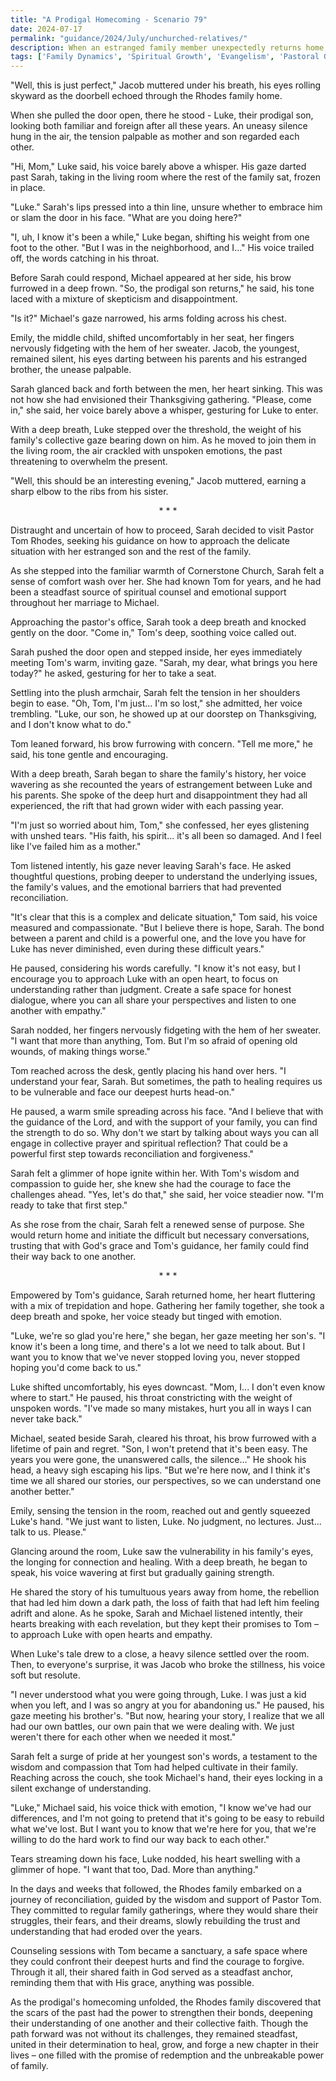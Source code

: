 ```yaml
---
title: "A Prodigal Homecoming - Scenario 79"
date: 2024-07-17
permalink: "guidance/2024/July/unchurched-relatives/"
description: When an estranged family member unexpectedly returns home, it sparks a series of emotional and spiritual conflicts that force the family to confront their differences and seek guidance from Pastor Tom Rhodes to find reconciliation and renewed faith.
tags: ['Family Dynamics', 'Spiritual Growth', 'Evangelism', 'Pastoral Guidance']
---
```

"Well, this is just perfect," Jacob muttered under his breath, his eyes rolling skyward as the doorbell echoed through the Rhodes family home.

When she pulled the door open, there he stood - Luke, their prodigal son, looking both familiar and foreign after all these years. An uneasy silence hung in the air, the tension palpable as mother and son regarded each other.

"Hi, Mom," Luke said, his voice barely above a whisper. His gaze darted past Sarah, taking in the living room where the rest of the family sat, frozen in place.

"Luke." Sarah's lips pressed into a thin line, unsure whether to embrace him or slam the door in his face. "What are you doing here?"

"I, uh, I know it's been a while," Luke began, shifting his weight from one foot to the other. "But I was in the neighborhood, and I..." His voice trailed off, the words catching in his throat.

Before Sarah could respond, Michael appeared at her side, his brow furrowed in a deep frown. "So, the prodigal son returns," he said, his tone laced with a mixture of skepticism and disappointment.

"Is it?" Michael's gaze narrowed, his arms folding across his chest.

Emily, the middle child, shifted uncomfortably in her seat, her fingers nervously fidgeting with the hem of her sweater. Jacob, the youngest, remained silent, his eyes darting between his parents and his estranged brother, the unease palpable.

Sarah glanced back and forth between the men, her heart sinking. This was not how she had envisioned their Thanksgiving gathering. "Please, come in," she said, her voice barely above a whisper, gesturing for Luke to enter.

With a deep breath, Luke stepped over the threshold, the weight of his family's collective gaze bearing down on him. As he moved to join them in the living room, the air crackled with unspoken emotions, the past threatening to overwhelm the present.

"Well, this should be an interesting evening," Jacob muttered, earning a sharp elbow to the ribs from his sister.

<center>* * *</center>

Distraught and uncertain of how to proceed, Sarah decided to visit Pastor Tom Rhodes, seeking his guidance on how to approach the delicate situation with her estranged son and the rest of the family.

As she stepped into the familiar warmth of Cornerstone Church, Sarah felt a sense of comfort wash over her. She had known Tom for years, and he had been a steadfast source of spiritual counsel and emotional support throughout her marriage to Michael.

Approaching the pastor's office, Sarah took a deep breath and knocked gently on the door. "Come in," Tom's deep, soothing voice called out.

Sarah pushed the door open and stepped inside, her eyes immediately meeting Tom's warm, inviting gaze. "Sarah, my dear, what brings you here today?" he asked, gesturing for her to take a seat.

Settling into the plush armchair, Sarah felt the tension in her shoulders begin to ease. "Oh, Tom, I'm just... I'm so lost," she admitted, her voice trembling. "Luke, our son, he showed up at our doorstep on Thanksgiving, and I don't know what to do."

Tom leaned forward, his brow furrowing with concern. "Tell me more," he said, his tone gentle and encouraging.

With a deep breath, Sarah began to share the family's history, her voice wavering as she recounted the years of estrangement between Luke and his parents. She spoke of the deep hurt and disappointment they had all experienced, the rift that had grown wider with each passing year.

"I'm just so worried about him, Tom," she confessed, her eyes glistening with unshed tears. "His faith, his spirit... it's all been so damaged. And I feel like I've failed him as a mother."

Tom listened intently, his gaze never leaving Sarah's face. He asked thoughtful questions, probing deeper to understand the underlying issues, the family's values, and the emotional barriers that had prevented reconciliation.

"It's clear that this is a complex and delicate situation," Tom said, his voice measured and compassionate. "But I believe there is hope, Sarah. The bond between a parent and child is a powerful one, and the love you have for Luke has never diminished, even during these difficult years."

He paused, considering his words carefully. "I know it's not easy, but I encourage you to approach Luke with an open heart, to focus on understanding rather than judgment. Create a safe space for honest dialogue, where you can all share your perspectives and listen to one another with empathy."

Sarah nodded, her fingers nervously fidgeting with the hem of her sweater. "I want that more than anything, Tom. But I'm so afraid of opening old wounds, of making things worse."

Tom reached across the desk, gently placing his hand over hers. "I understand your fear, Sarah. But sometimes, the path to healing requires us to be vulnerable and face our deepest hurts head-on."

He paused, a warm smile spreading across his face. "And I believe that with the guidance of the Lord, and with the support of your family, you can find the strength to do so. Why don't we start by talking about ways you can all engage in collective prayer and spiritual reflection? That could be a powerful first step towards reconciliation and forgiveness."

Sarah felt a glimmer of hope ignite within her. With Tom's wisdom and compassion to guide her, she knew she had the courage to face the challenges ahead. "Yes, let's do that," she said, her voice steadier now. "I'm ready to take that first step."

As she rose from the chair, Sarah felt a renewed sense of purpose. She would return home and initiate the difficult but necessary conversations, trusting that with God's grace and Tom's guidance, her family could find their way back to one another.

<center>* * *</center>

Empowered by Tom's guidance, Sarah returned home, her heart fluttering with a mix of trepidation and hope. Gathering her family together, she took a deep breath and spoke, her voice steady but tinged with emotion.

"Luke, we're so glad you're here," she began, her gaze meeting her son's. "I know it's been a long time, and there's a lot we need to talk about. But I want you to know that we've never stopped loving you, never stopped hoping you'd come back to us."

Luke shifted uncomfortably, his eyes downcast. "Mom, I... I don't even know where to start." He paused, his throat constricting with the weight of unspoken words. "I've made so many mistakes, hurt you all in ways I can never take back."

Michael, seated beside Sarah, cleared his throat, his brow furrowed with a lifetime of pain and regret. "Son, I won't pretend that it's been easy. The years you were gone, the unanswered calls, the silence..." He shook his head, a heavy sigh escaping his lips. "But we're here now, and I think it's time we all shared our stories, our perspectives, so we can understand one another better."

Emily, sensing the tension in the room, reached out and gently squeezed Luke's hand. "We just want to listen, Luke. No judgment, no lectures. Just... talk to us. Please."

Glancing around the room, Luke saw the vulnerability in his family's eyes, the longing for connection and healing. With a deep breath, he began to speak, his voice wavering at first but gradually gaining strength.

He shared the story of his tumultuous years away from home, the rebellion that had led him down a dark path, the loss of faith that had left him feeling adrift and alone. As he spoke, Sarah and Michael listened intently, their hearts breaking with each revelation, but they kept their promises to Tom – to approach Luke with open hearts and empathy.

When Luke's tale drew to a close, a heavy silence settled over the room. Then, to everyone's surprise, it was Jacob who broke the stillness, his voice soft but resolute.

"I never understood what you were going through, Luke. I was just a kid when you left, and I was so angry at you for abandoning us." He paused, his gaze meeting his brother's. "But now, hearing your story, I realize that we all had our own battles, our own pain that we were dealing with. We just weren't there for each other when we needed it most."

Sarah felt a surge of pride at her youngest son's words, a testament to the wisdom and compassion that Tom had helped cultivate in their family. Reaching across the couch, she took Michael's hand, their eyes locking in a silent exchange of understanding.

"Luke," Michael said, his voice thick with emotion, "I know we've had our differences, and I'm not going to pretend that it's going to be easy to rebuild what we've lost. But I want you to know that we're here for you, that we're willing to do the hard work to find our way back to each other."

Tears streaming down his face, Luke nodded, his heart swelling with a glimmer of hope. "I want that too, Dad. More than anything."

In the days and weeks that followed, the Rhodes family embarked on a journey of reconciliation, guided by the wisdom and support of Pastor Tom. They committed to regular family gatherings, where they would share their struggles, their fears, and their dreams, slowly rebuilding the trust and understanding that had eroded over the years.

Counseling sessions with Tom became a sanctuary, a safe space where they could confront their deepest hurts and find the courage to forgive. Through it all, their shared faith in God served as a steadfast anchor, reminding them that with His grace, anything was possible.

As the prodigal's homecoming unfolded, the Rhodes family discovered that the scars of the past had the power to strengthen their bonds, deepening their understanding of one another and their collective faith. Though the path forward was not without its challenges, they remained steadfast, united in their determination to heal, grow, and forge a new chapter in their lives – one filled with the promise of redemption and the unbreakable power of family.

